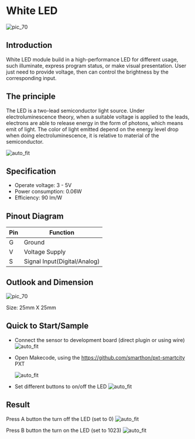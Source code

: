 # White LED

![pic_70](images/White_LED_0.jpg)
## Introduction
White LED module build in a high-performance LED for different usage, such illuminate, express program status, or make visual presentation. User just need to provide voltage, then can control the brightness by the corresponding input.
<P>


## The principle
The LED is a two-lead semiconductor light source. Under electroluminescence theory, when a suitable voltage is applied to the leads, electrons are able to release energy in the form of photons, which means emit of light. The color of light emitted depend on the energy level drop when doing electroluminescence, it is relative to material of the semiconductor.<P>
![auto_fit](images/White_LED_1.png)



## Specification 
* Operate voltage: 3 - 5V
* Power consumption: 0.06W
* Efficiency: 90 lm/W

## Pinout Diagram

|Pin|Function|
|--|--|
|G|Ground|
|V|Voltage Supply|
|S|Signal Input(Digital/Analog)|

## Outlook and Dimension
![pic_70](images/White_LED_2.png)

Size: 25mm X 25mm

## Quick to Start/Sample

* Connect the sensor to development board (direct plugin or using wire)
![auto_fit](images/White_LED_3.png)<P>

* Open Makecode, using the https://github.com/smarthon/pxt-smartcity PXT <P>
![auto_fit](images/White_LED_4.png)<P>

* Set different buttons to on/off the LED
![auto_fit](images/White_LED_5.png)

## Result
Press A button the turn off the LED (set to 0)
![auto_fit](images/White_LED_6.jpg)

Press B button the turn on the LED (set to 1023)
![auto_fit](images/White_LED_7.jpg)




